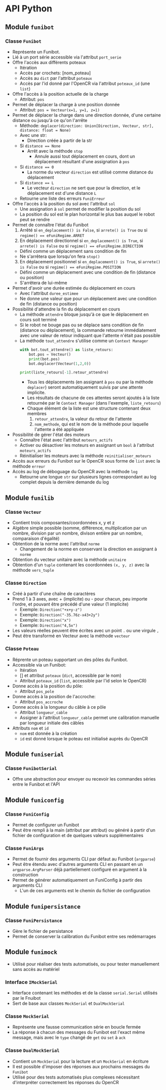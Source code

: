 # API Python

## Module `funibot`

### Classe `Funibot`
- Représente un Funibot.
- Lié à un port série accessible via l'attribut `port_serie`
- Offre l'accès aux différents poteaux
  - Itération
  - Accès par crochets: [nom_poteau]
  - Accès au `dict` par l'attribut `poteaux`
  - Accès par l'id donné par l'OpenCR via l'attribut `poteaux_id` (une `list`)
- Offre l'accès à la position actuelle de la charge
  - Attribut: `pos`
- Permet de déplacer la charge à une position donnée
  - Attribut: `pos = Vecteur(x=1, y=1, z=1)`
- Permet de déplacer la charge dans une direction donnée, d'une certaine distance ou jusqu'à ce qu'on l'arrête
  - Méthode: `deplacer(direction: Union[Direction, Vecteur, str], distance: float = None)`
  - Avec une str:
    - Direction créée à partir de la str
  - Si `distance == None`
    - Arrêt avec la méthode `stop`
      - Annule aussi tout déplacement en cours, dont un déplacement résultant d'une assignation à `pos`
  - Si `distance == 0`
    - La norme du vecteur `direction` est utilisé comme distance du déplacement
  - Si `distance == L`
    - Le vecteur `direction` ne sert que pour la direction, et le déplacement est d'une distance `L`
  - Retourne une liste des erreurs `FuniErreur`
- Offre l'accès à la position du sol avec l'attribut `sol`
  - Une assignation à `sol` permet de modifier la position du sol
  - La position du sol est le plan horizontal le plus bas auquel le robot peut se rendre
- Permet de connaître l'état du Funibot
  1. Arrêté si `en_deplacement() is False`, si `arrete() is True` ou si `regime() == eFuniRegime.ARRET`
  2. En déplacement directionnel si `en_deplacement() is True`, si `arrete() is False` ou si `regime() == eFuniRegime.DIRECTION`
    - Défini comme un déplacement sans condition de fin
    - Ne s'arrêtera que lorsqu'on fera `stop()`
  3. En déplacement positionnel si `en_deplacement() is True`, si `arrete() is False` ou si `regime() == eFuniRegime.POSITION`
    - Défini comme un déplacement avec une condition de fin (distance ou position)
    - S'arrêtera de lui-même
- Permet d'avoir une durée estimée du déplacement en cours
  - Avec l'attribut `duree_estimee`
  - Ne donne une valeur que pour un déplacement avec une condition de fin (distance ou position)
- Possibilité d'attendre la fin du déplacement en cours
  - La méthode `attendre` bloque jusqu'à ce que le déplacement en cours soit terminé
  - Si le robot ne bouge pas ou se déplace sans condition de fin (distance ou déplacement), la commande retourne immédiatement avec une valeur de retour indiquant que l'attente n'était pas possible
  - La méthode `tout_attendre` s'utilise comme un `Context Manager`
    ```py
    with bot.tout_attendre() as liste_retours:
        bot.pos = Vecteur()
        print(bot.pos)
        bot.deplacer(Vecteur(1,2,0))
    
    print(liste_retours[-1].retour_attendre)
    ```
    - Tous les déplacements (en assignant à `pos` ou par la méthode `deplacer`) seront automatiquement suivis par une attente implicite.
    - Les résultats de chacune de ces attentes seront ajoutés à la liste retournée par le `Context Manager` (dans l'exemple, `liste_retours`)
    - Chaque élément de la liste est une structure contenant deux membres
      1. `retour_attendre`, la valeur du retour de l'attente
      2. `nom_methode`, qui est le nom de la méthode pour laquelle l'attente a été appliquée
- Possibilité de gérer l'état des moteurs
  - Connaître l'état avec l'attribut `moteurs_actifs`
  - Activer ou désactiver les moteurs en assignant un `bool` à l'attribut `moteurs_actifs`
  - Réinitialiser les moteurs avec la méthode `reinitialiser_moteurs`
- Accès aux erreurs du Funibot sur le OpenCR sous forme de `list` avec la méthode `erreur`
- Accès au log de déboguage du OpenCR avec la méthode `log`
  - Retourne une longue `str` sur plusieurs lignes correspondant au log complet depuis la dernière demande du log

## Module `funilib`

### Classe `Vecteur`
- Contient trois composantes/coordonnées x, y et z
- Algèbre simple possible (somme, différence, multiplication par un nombre, division par un nombre, divison entière par un nombre, comparaison d'égalité)
- Obtention de la norme avec l'attribut `norme`
  - Changement de la norme en conservant la direction en assignant à `norme`
- Obtention du vecteur unitaire avec la méthode `unitaire`
- Obtention d'un `tuple` contenant les coordonnées `(x, y, z)` avec la méthode `vers_tuple`

### Classe `Direction`
- Créé à partir d'une chaîne de caractères
- Prend 1 à 3 axes, avec + (implicite) ou - pour chacun, peu importe l'ordre, et pouvant être précédé d'une valeur (1 implicite)
  - Exemple: `Direction("+x+y-z")`
  - Exemple: `Direction("-35.76z-x43+2y")`
  - Exemple: `Direction("x")`
  - Exemple: `Direction("4,5x")`
- Les valeurs réelles peuvent être écrites avec un point `.` ou une virgule `,`
- Peut être transformé en Vecteur avec la méthode `vecteur`

### Classe `Poteau`
- Réprente un poteau supportant un des pôles du Funibot.
- Accessible via un Funibot:
  - Itération
  - [] et attribut `poteaux` (`dict`, accessible par le nom)
  - Attribut `poteaux_id` (`list`, accessible par l'id selon le OpenCR)
- Donne accès à la position du pôle:
  - Attribut `pos_pole`
- Donne accès à la position de l'accroche:
  - Attribut `pos_accroche`
- Donne accès à la longueur du câble à ce pôle
  - Attribut `longueur_cable`
  - Assigner à l'attribut `longueur_cable` permet une calibration manuelle par longueur initiale des câbles
- Attributs `nom` et `id`
  - `nom` est donnée à la création
  - `id` est donné lorsque le poteau est initialisé auprès du OpenCR

## Module `funiserial`

### Classe `FunibotSerial`
- Offre une abstraction pour envoyer ou recevoir les commandes séries entre le Funibot et l'API

## Module `funiconfig`

### Classe `FuniConfig`
- Permet de configurer un Funibot
- Peut être rempli à la main (attribut par attribut) ou généré à partir d'un fichier de configuration et de quelques valeurs supplémentaires

### Classe `FuniArgs`
- Permet de fournir des arguments CLI par défaut au Funibot (`argparse`)
- Peut être étendu avec d'autres arguments CLI en passant en un `argparse.ArgParser` déjà partiellement configuré en argument à la construction
- Permet de générer automatiquement un FuniConfig à partir des arguments CLI 
  - L'un de ces arguments est le chemin du fichier de configuration

## Module `funipersistance`

### Classe `FuniPersistance`
- Gère le fichier de persistance
- Permet de conserver la calibration du Funibot entre ses redémarrages

## Module `funimock`
- Utilisé pour réaliser des tests automatisés, ou pour tester manuellement sans accès au matériel

### Interface `IMockSerial`
- Interface contenant les méthodes et de la classe `serial.Serial` utilisés par le Fnuibot
- Sert de base aux classes `MockSerial` et `DualMockSerial`

### Classe `MockSerial`
- Représente une fausse communication série en boucle fermée
- La réponse à chacun des messages du Funibot est l'exact même message, mais avec le `type` changé de `get` ou `set` à `ack`

### Classe `DualMockSerial`
- Contient un `MockSerial` pour la lecture et un `MockSerial` en écriture
- Il est possible d'imposer des réponses aux prochains messages du `Funibot`
- Utilisé pour des tests automatisés plus complexes nécessitant d'interpréter correctement les réponses du OpenCR
